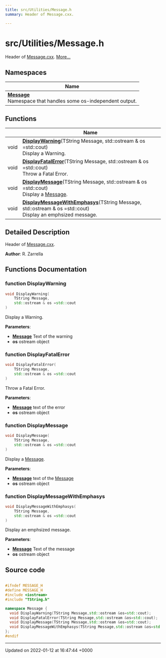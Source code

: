 ```yaml
---
title: src/Utilities/Message.h
summary: Header of Message.cxx. 

---
```


# src/Utilities/Message.h

Header of [Message.cxx](/Files/Message_8cxx.md#file-message.cxx).  [More...](#detailed-description)

## Namespaces

| Name           |
| -------------- |
| **[Message](/Namespaces/namespaceMessage.md)** <br>Namespace that handles some os-independent output.  |

## Functions

|                | Name           |
| -------------- | -------------- |
| void | **[DisplayWarning](/Files/Message_8h.md#function-displaywarning)**(TString Message, std::ostream & os =std::cout)<br>Display a Warning.  |
| void | **[DisplayFatalError](/Files/Message_8h.md#function-displayfatalerror)**(TString Message, std::ostream & os =std::cout)<br>Throw a Fatal Error.  |
| void | **[DisplayMessage](/Files/Message_8h.md#function-displaymessage)**(TString Message, std::ostream & os =std::cout)<br>Display a [Message](/Namespaces/namespaceMessage.md).  |
| void | **[DisplayMessageWithEmphasys](/Files/Message_8h.md#function-displaymessagewithemphasys)**(TString Message, std::ostream & os =std::cout)<br>Display an emphsized message.  |

## Detailed Description

Header of [Message.cxx](/Files/Message_8cxx.md#file-message.cxx). 

**Author**: R. Zarrella 

## Functions Documentation

### function DisplayWarning

```cpp
void DisplayWarning(
    TString Message,
    std::ostream & os =std::cout
)
```

Display a Warning. 

**Parameters**: 

  * **[Message](/Namespaces/namespaceMessage.md)** Text of the warning 
  * **os** ostream object 


### function DisplayFatalError

```cpp
void DisplayFatalError(
    TString Message,
    std::ostream & os =std::cout
)
```

Throw a Fatal Error. 

**Parameters**: 

  * **[Message](/Namespaces/namespaceMessage.md)** text of the error 
  * **os** ostream object 


### function DisplayMessage

```cpp
void DisplayMessage(
    TString Message,
    std::ostream & os =std::cout
)
```

Display a [Message](/Namespaces/namespaceMessage.md). 

**Parameters**: 

  * **[Message](/Namespaces/namespaceMessage.md)** text of the [Message](/Namespaces/namespaceMessage.md)
  * **os** ostream object 


### function DisplayMessageWithEmphasys

```cpp
void DisplayMessageWithEmphasys(
    TString Message,
    std::ostream & os =std::cout
)
```

Display an emphsized message. 

**Parameters**: 

  * **[Message](/Namespaces/namespaceMessage.md)** Text of the message 
  * **os** ostream object 




## Source code

```cpp

#ifndef MESSAGE_H
#define MESSAGE_H
#include <iostream>
#include "TString.h"

namespace Message {
  void DisplayWarning(TString Message,std::ostream &os=std::cout);
  void DisplayFatalError(TString Message,std::ostream &os=std::cout);
  void DisplayMessage(TString Message,std::ostream &os=std::cout);
  void DisplayMessageWithEmphasys(TString Message,std::ostream &os=std::cout);
};
#endif
```


-------------------------------

Updated on 2022-01-12 at 16:47:44 +0000

